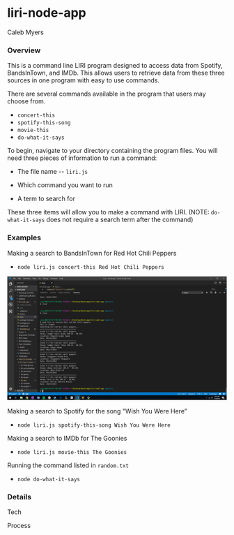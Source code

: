 # liri-node-app

Caleb Myers

### Overview

This is a command line LIRI program designed to access data from Spotify, BandsInTown, and IMDb. This allows users to retrieve data from these three sources in one program with easy to use commands.

There are several commands available in the program that users may choose from.

 * `concert-this`
 * `spotify-this-song`
 * `movie-this`
 * `do-what-it-says`

To begin, navigate to your directory containing the program files. You will need three pieces of information to run a command:

 * The file name -- `liri.js`

 * Which command you want to run

 * A term to search for

These three items will allow you to make a command with LIRI. (NOTE: `do-what-it-says` does not require a search term after the command)

### Examples

Making a search to BandsInTown for Red Hot Chili Peppers

 * `node liri.js concert-this Red Hot Chili Peppers`

![concert-this working](./images/concert-working.png)

Making a search to Spotify for the song "Wish You Were Here"

 * `node liri.js spotify-this-song Wish You Were Here`

Making a search to IMDb for The Goonies

 * `node liri.js movie-this The Goonies`

Running the command listed in `random.txt`

 * `node do-what-it-says`

### Details

Tech

Process